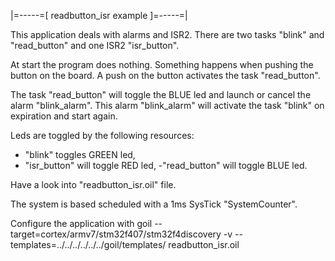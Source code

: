 |=-----=[ readbutton_isr example ]=-----=|

This application deals with alarms and ISR2.
There are two tasks "blink" and "read_button" and one ISR2 "isr_button".

At start the program does nothing.
Something happens when pushing the button on the board.
A push on the button activates the task "read_button".

The task "read_button" will toggle the BLUE led and launch or cancel the alarm "blink_alarm".
This alarm "blink_alarm" will activate the task "blink" on expiration and start again.

Leds are toggled by the following resources:
- "blink" toggles GREEN led,
- "isr_button" will toggle RED led,
-"read_button" will toggle BLUE led.

Have a look into "readbutton_isr.oil" file.

The system is based scheduled with a 1ms SysTick "SystemCounter".

Configure the application with
goil --target=cortex/armv7/stm32f407/stm32f4discovery -v --templates=../../../../../../goil/templates/ readbutton_isr.oil

